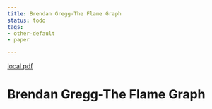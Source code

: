```yaml
---
title: Brendan Gregg-The Flame Graph
status: todo
tags:
- other-default
- paper

---
```


[local pdf](../../../pdfs/Brendan%20Gregg-The%20Flame%20Graph.pdf)

# Brendan Gregg-The Flame Graph
